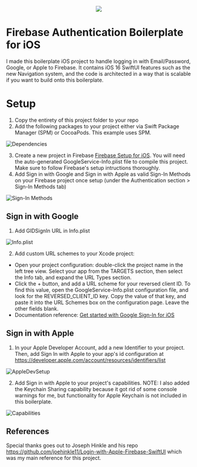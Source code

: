 <p align="center">
  <img src="https://github.com/tmaasen/iOS-SwiftUI-Firebase-Login-Template/blob/main/firebase.png"/>
</p>

# Firebase Authentication Boilerplate for iOS

I made this boilerplate iOS project to handle logging in with Email/Password, Google, or Apple to Firebase. It contains iOS 16 SwiftUI features such as the new Navigation system, and the code is architected in a way that is scalable if you want to build onto this boilerplate.

# Setup
1. Copy the entirety of this project folder to your repo 
2. Add the following packages to your project either via Swift Package Manager (SPM) or CocoaPods. This example uses SPM.

![Dependencies](https://github.com/tmaasen/iOS-SwiftUI-Firebase-Login-Template/blob/main/Setup_Dependencies.png)

3. Create a new project in Firebase [Firebase Setup for iOS](https://firebase.google.com/docs/ios/setup?authuser=0). You will need the auto-generated GoogleService-Info.plist file to compile this project. Make sure to follow Firebase's setup intructions thoroughly.
4. Add Sign in with Google and Sign in with Apple as valid Sign-In Methods on your Firebase project once setup (under the Authentication section > Sign-In Methods tab)

![Sign-In Methods](https://github.com/tmaasen/iOS-SwiftUI-Firebase-Login-Template/blob/main/Setup_SignInMethods.png)

## Sign in with Google
1. Add GIDSignIn URL in Info.plist

![Info.plist](https://github.com/tmaasen/iOS-SwiftUI-Firebase-Login-Template/blob/main/infoPList.png)

2. Add custom URL schemes to your Xcode project:
- Open your project configuration: double-click the project name in the left tree view. Select your app from the TARGETS section, then select the Info tab, and expand the URL Types section.
- Click the + button, and add a URL scheme for your reversed client ID. To find this value, open the GoogleService-Info.plist configuration file, and look for the REVERSED_CLIENT_ID key. Copy the value of that key, and paste it into the URL Schemes box on the configuration page. Leave the other fields blank.
- Documentation reference: [Get started with Google Sign-In for iOS](https://developers.google.com/identity/sign-in/ios/start-integrating)

## Sign in with Apple
1. In your Apple Developer Account, add a new Identifier to your project. Then, add Sign In with Apple to your app's id configuration at https://developer.apple.com/account/resources/identifiers/list

![AppleDevSetup](https://github.com/tmaasen/iOS-SwiftUI-Firebase-Login-Template/blob/main/AppleDeveloperSetup.png)

2. Add Sign in with Apple to your project's capabilities. NOTE: I also added the Keychain Sharing capability because it got rid of some console warnings for me, but functionality for Apple Keychain is not included in this boilerplate.

![Capabilities](https://github.com/tmaasen/iOS-SwiftUI-Firebase-Login-Template/blob/main/Setup_Capabilities.png)

## References
Special thanks goes out to Joseph Hinkle and his repo https://github.com/joehinkle11/Login-with-Apple-Firebase-SwiftUI which was my main reference for this project.
